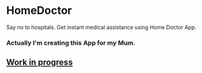 # HomeDoctor
Say no to hospitals. Get instant medical assistance using Home Doctor App. 

### Actually I'm creating this App for my Mum.

## [Work in progress]()
